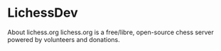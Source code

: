 # LichessDev
About lichess.org lichess.org is a free/libre, open-source chess server powered by volunteers and donations. 
